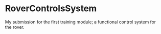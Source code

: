 # RoverControlsSystem
My submission for the first training module; a functional control system for the rover.
